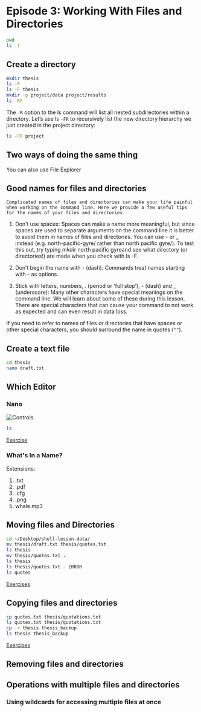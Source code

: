 # Episode 3: Working With Files and Directories

```bash
pwd
ls -f
```

## Create a directory
```bash
mkdir thesis
ls -F
ls -F thesis
mkdir -p project/data project/results
ls -RF
```
The ```-R``` option to the ls command will list all nested subdirectories within a directory. Let’s use ls ```-FR``` to recursively list the new directory hierarchy we just created in the project directory:
```bash
ls -FR project
```
## Two ways of doing the same thing

You can also use File Explorer 

## Good names for files and directories

    Complicated names of files and directories can make your life painful when working on the command line. Here we provide a few useful tips for the names of your files and directories.

1. Don’t use spaces: Spaces can make a name more meaningful, but since spaces are used to separate arguments on the command line it is better to avoid them in names of files and directories. You can use - or _ instead (e.g. north-pacific-gyre/ rather than north pacific gyre/). To test this out, try typing mkdir north pacific gyreand see what directory (or directories!) are made when you check with ls -F.

1. Don’t begin the name with - (dash): Commands treat names starting with - as options.

1. Stick with letters, numbers, . (period or ‘full stop’), - (dash) and _ (underscore): Many other characters have special meanings on the command line. We will learn about some of these during this lesson. There are special characters that can cause your command to not work as expected and can even result in data loss.

If you need to refer to names of files or directories that have spaces or other special characters, you should surround the name in quotes (```""```).

## Create a text file
```bash
cd thesis
nano draft.txt
```

## Which Editor
### Nano
![Controls](https://newcastlerse-training.github.io/carpentries-unix-exercises/fig/controls.PNG)

```bash
ls
```
[Exercise](expisode3_ex1.md)

### What's In a Name?
Extensions: 
1. .txt
2. .pdf
3. .cfg
4. .png
5. whale.mp3

## Moving files and Directories

```bash
cd ~/Desktop/shell-lesson-data/
mv thesis/draft.txt thesis/quotes.txt
ls thesis
mv thesis/quotes.txt .
ls thesis
ls thesis/quotes.txt - ERROR
ls quotes
```

[Exercises](expisode3_ex2.md)

## Copying files and directories

```bash
cp quotes.txt thesis/quotations.txt
ls quotes.txt thesis/quotations.txt
cp -r thesis thesis_backup
ls thesis thesis_backup
```

[Exercises](episode3_ex3.md)

## Removing files and directories

## Operations with multiple files and directories

### Using wildcards for accessing multiple files at once

